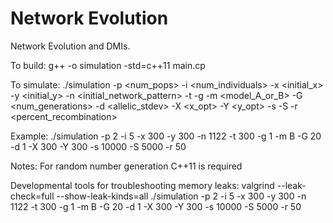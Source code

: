 # Network Evolution
Network Evolution and DMIs. 


To build: 
g++ -o simulation -std=c++11 main.cp

To simulate:
./simulation -p <num_pops> -i <num_individuals> -x <initial_x> -y <initial_y> -n <initial_network_pattern> -t <theta>  -g <gamma> -m <model_A_or_B> -G <num_generations> -d <allelic_stdev> -X <x_opt> -Y <y_opt> -s <omega11> -S <omega12> -r <percent_recombination>

Example:
./simulation -p 2 -i 5 -x 300 -y 300 -n 1122 -t 300 -g 1 -m B -G 20 -d 1 -X 300 -Y 300 -s 10000 -S 5000 -r 50

Notes:
For random number generation C++11 is required


Developmental tools for troubleshooting memory leaks:
valgrind --leak-check=full --show-leak-kinds=all ./simulation -p 2 -i 5 -x 300 -y 300 -n 1122 -t 300 -g 1 -m B -G 20 -d 1 -X 300 -Y 300 -s 10000 -S 5000 -r 50


